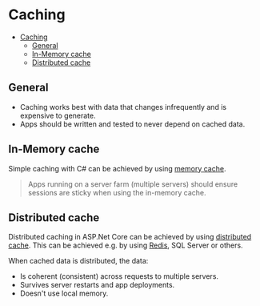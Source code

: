 # Caching
- [Caching](#caching)
  - [General](#general)
  - [In-Memory cache](#in-memory-cache)
  - [Distributed cache](#distributed-cache)

## General
- Caching works best with data that changes infrequently and is expensive to generate.
- Apps should be written and tested to never depend on cached data.

## In-Memory cache
Simple caching with C# can be achieved by using [memory cache](https://learn.microsoft.com/en-us/aspnet/core/performance/caching/memory).

> Apps running on a server farm (multiple servers) should ensure sessions are sticky when using the in-memory cache.

## Distributed cache
Distributed caching in ASP.Net Core can be achieved by using [distributed cache](https://learn.microsoft.com/en-us/aspnet/core/performance/caching/distributed). This can be achieved e.g. by using [Redis](https://learn.microsoft.com/en-us/aspnet/core/performance/caching/distributed#distributed-redis-cache), SQL Server or others.

When cached data is distributed, the data:
- Is coherent (consistent) across requests to multiple servers.
- Survives server restarts and app deployments.
- Doesn't use local memory.